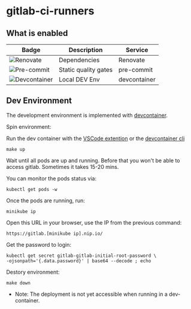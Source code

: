 # gitlab-ci-runners

## What is enabled

| Badge                   | Description          | Service      |
| ----------------------- | -------------------- | ------------ |
| ![Renovate][1]          | Dependencies         | Renovate     |
| ![Pre-commit][2]        | Static quality gates | pre-commit   |
| ![Devcontainer][3]      | Local DEV Env        | devcontainer |

<!-- | ![GitHub Codespaces][4] | Remove DEV Env       | codespaces   | -->

## Dev Environment

The development environment is implemented with [devcontainer][5].

Spin environment:

Run the dev container with the [VSCode extention][6] or the [devcontainer cli][7]

```shell
make up
```

Wait until all pods are up and running. Before that you won't be able to access gitlab.
Sometimes it takes 15-20 mins.

You can monitor the pods status via:

```shell
kubectl get pods -w
```

Once the pods are running, run:

```shell
minikube ip
```

Open this URL in your browser, use the IP from the previous command:

```shell
https://gitlab.[minikube ip].nip.io/
```

Get the password to login:

```shell
kubectl get secret gitlab-gitlab-initial-root-password \
-ojsonpath='{.data.password}' | base64 --decode ; echo
```

Destory environment:

```shell
make down
```

* Note: The deployment is not yet accessible when running in a dev-container.

[1]: https://img.shields.io/badge/renovate-enabled-brightgreen?logo=renovate
[2]: https://img.shields.io/badge/pre--commit-enabled-brightgreen?logo=pre-commit
[3]: https://img.shields.io/static/v1?label=devcontainer&message=enabled&logo=visualstudiocode&color=007ACC&logoColor=007ACC
[4]: https://img.shields.io/static/v1?label=codespaces&message=enabled&logo=github
[5]: https://code.visualstudio.com/docs/devcontainers/containers
[6]: https://marketplace.visualstudio.com/items?itemName=ms-vscode-remote.remote-containers
[7]: https://code.visualstudio.com/docs/devcontainers/devcontainer-cli
